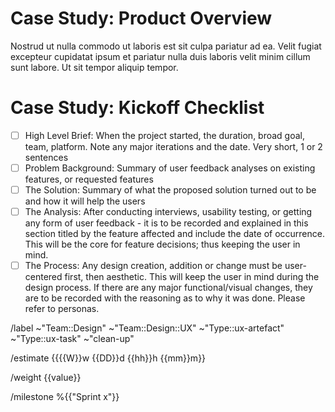 <!-- 
    The Case Study task generally follows you through the implementation of a product. 
    
    This task however, is the marking for the 'start' of the Case Study. 

    Please follow the instructions in each of the sections below, adhering to the template and replacing the placeholder text as you go.

    NB. This is a template and sections can be filled or left as is where information is or is not available, or sections are or are not relevant.

    Please replace the braces {{  }} and the text between.
   
    Please provide a brief description of what the case study objective is.
 -->
# Case Study: Product Overview
 Nostrud ut nulla commodo ut laboris est sit culpa pariatur ad ea. Velit fugiat excepteur cupidatat ipsum et pariatur nulla duis laboris velit minim cillum sunt labore. Ut sit tempor aliquip tempor.

# Case Study: Kickoff Checklist
<!-- 
    The Checklist section of each ux-artefact issue are required items to be completed before the issue itself can be considered as 'Done'.
 -->

 - [ ] High Level Brief: When the project started, the duration, broad goal, team, platform. Note any major iterations and the date. Very short, 1 or 2 sentences
 - [ ] Problem Background: Summary of user feedback analyses on existing features, or requested features
 - [ ] The Solution: Summary of what the proposed solution turned out to be and how it will help the users
 - [ ] The Analysis: After conducting interviews, usability testing, or getting any form of user feedback - it is to be recorded and explained in this section titled by the feature affected and include the date of occurrence. This will be the core for feature decisions; thus keeping the user in mind.
 - [ ] The Process: Any design creation, addition or change must be user-centered first, then aesthetic. This will keep the user in mind during the design process. If there are any major functional/visual changes, they are to be recorded with the reasoning as to why it was done. Please refer to personas.

/label ~"Team::Design" ~"Team::Design::UX" ~"Type::ux-artefact" ~"Type::ux-task" ~"clean-up" 

/estimate {{{{W}}w {{DD}}d {{hh}}h {{mm}}m}}

/weight {{value}}

/milestone %{{"Sprint x"}}
